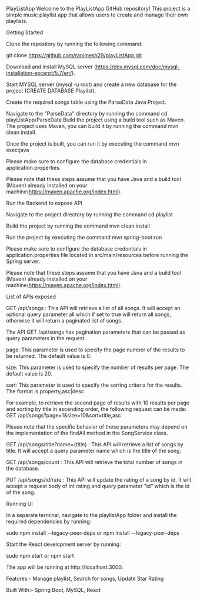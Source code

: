 PlayListApp
Welcome to the PlayListApp GitHub repository! This project is a simple music playlist app that allows users to create and manage their own playlists.

Getting Started

Clone the repository by running the following command:

git clone https://github.com/ranimesh29/playListApp.git

Download and install MySQL server (https://dev.mysql.com/doc/mysql-installation-excerpt/5.7/en/).

Start MYSQL server (mysql -u root) and create a new database for the project (CREATE DATABASE Playlist).

Create the required songs table using the ParseData Java Project.

Navigate to the "ParseData" directory by running the command cd playListApp/ParseData
Build the project using a build tool such as Maven. The project uses Maven, you can build it by running the command mvn clean install. 

Once the project is built, you can run it by executing the command mvn exec:java

Please make sure to configure the database credentials in application.properties.

Please note that these steps assume that you have Java and a build tool (Maven) already installed on your machine(https://maven.apache.org/index.html). 

Run the Backend to expose API

Navigate to the project directory by running the command cd playlist

Build the project by running the command mvn clean install

Run the project by executing the command mvn spring-boot:run

Please make sure to configure the database credentials in application.properties file located in src/main/resources before running the Spring server.

Please note that these steps assume that you have Java and a build tool (Maven) already installed on your machine(https://maven.apache.org/index.html).

List of APIs exposed

GET /api/songs : This API will retrieve a list of all songs. It will accept an optional query parameter all which if set to true will return all songs, otherwise it will return a paginated list of songs.

The API GET /api/songs has pagination parameters that can be passed as query parameters in the request.

page: This parameter is used to specify the page number of the results to be returned. The default value is 0.

size: This parameter is used to specify the number of results per page. The default value is 20.

sort: This parameter is used to specify the sorting criteria for the results. The format is property,asc|desc

For example, to retrieve the second page of results with 10 results per page and sorting by title in ascending order, the following request can be made:
GET /api/songs?page=1&size=10&sort=title,asc

Please note that the specific behavior of these parameters may depend on the implementation of the findAll method in the SongService class.

GET /api/songs/title?name={title} : This API will retrieve a list of songs by title. It will accept a query parameter name which is the title of the song.

GET /api/songs/count : This API will retrieve the total number of songs in the database.

PUT /api/songs/id/rate : This API will update the rating of a song by id. It will accept a request body of int rating and query parameter "id" which is the id of the song.

Running UI

In a separate terminal, navigate to the playlistApp folder and install the required dependencies by running:

sudo npm install --legacy-peer-deps or npm install --legacy-peer-deps

Start the React development server by running:

sudo npm start or npm start

The app will be running at http://localhost:3000.


Features:-
Manage playlist,
Search for songs,
Update Star Rating

Built With:-
Spring Boot,
MySQL,
React

